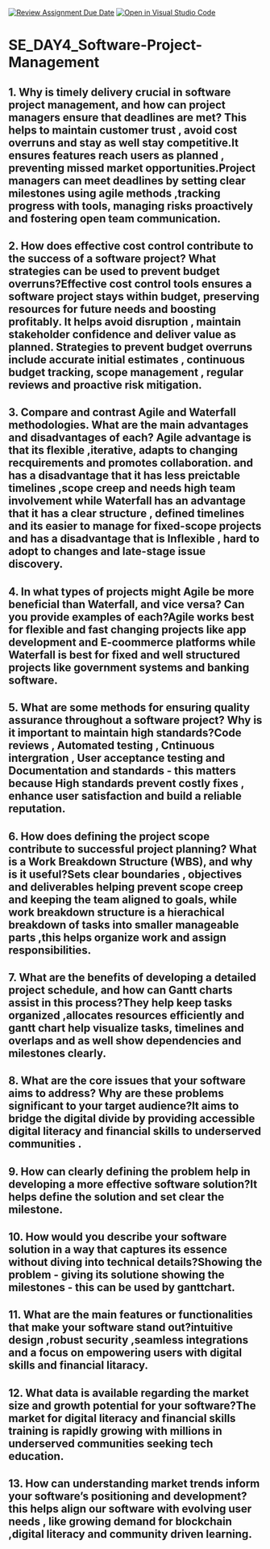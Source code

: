[![Review Assignment Due Date](https://classroom.github.com/assets/deadline-readme-button-22041afd0340ce965d47ae6ef1cefeee28c7c493a6346c4f15d667ab976d596c.svg)](https://classroom.github.com/a/9pw6JKcu)
[![Open in Visual Studio Code](https://classroom.github.com/assets/open-in-vscode-2e0aaae1b6195c2367325f4f02e2d04e9abb55f0b24a779b69b11b9e10269abc.svg)](https://classroom.github.com/online_ide?assignment_repo_id=18589169&assignment_repo_type=AssignmentRepo)
# SE_DAY4_Software-Project-Management
## 1. Why is timely delivery crucial in software project management, and how can project managers ensure that deadlines are met? This helps to maintain customer trust , avoid cost overruns and stay as well stay competitive.It ensures features reach users as planned , preventing missed market opportunities.Project managers can meet deadlines by setting clear milestones using agile methods ,tracking progress with tools, managing risks proactively and fostering open team communication.
## 2. How does effective cost control contribute to the success of a software project? What strategies can be used to prevent budget overruns?Effective cost control tools ensures a software project stays within budget, preserving resources for future needs and boosting profitably. It helps avoid disruption , maintain stakeholder confidence and deliver value as planned. Strategies to prevent budget overruns include accurate initial estimates , continuous budget tracking, scope management , regular reviews and proactive risk mitigation.
## 3. Compare and contrast Agile and Waterfall methodologies. What are the main advantages and disadvantages of each? Agile advantage is that its flexible ,iterative, adapts to changing recquirements and promotes collaboration. and has a disadvantage that it has less preictable timelines ,scope creep and needs high team involvement while Waterfall has an advantage that it has a clear structure , defined timelines and its easier to manage for fixed-scope projects and has a disadvantage that is Inflexible , hard to adopt to changes and late-stage issue discovery. 
## 4. In what types of projects might Agile be more beneficial than Waterfall, and vice versa? Can you provide examples of each?Agile works best for flexible and fast changing projects like app development and E-coommerce platforms while Waterfall is best for fixed and well structured projects like government systems and banking software.
## 5. What are some methods for ensuring quality assurance throughout a software project? Why is it important to maintain high standards?Code reviews , Automated testing , Cntinuous intergration , User acceptance testing and Documentation and standards - this matters because High standards prevent costly fixes , enhance user satisfaction and build a reliable reputation.
## 6. How does defining the project scope contribute to successful project planning? What is a Work Breakdown Structure (WBS), and why is it useful?Sets clear boundaries , objectives and deliverables helping prevent scope creep and keeping the team aligned to goals, while work breakdown structure  is a hierachical breakdown of tasks into smaller manageable parts ,this helps organize work and assign responsibilities.
## 7. What are the benefits of developing a detailed project schedule, and how can Gantt charts assist in this process?They help keep tasks organized ,allocates resources efficiently and gantt chart help visualize tasks, timelines and overlaps and as well show dependencies and milestones clearly.
## 8. What are the core issues that your software aims to address? Why are these problems significant to your target audience?It aims to bridge the digital divide by providing accessible digital literacy and financial skills to underserved communities .
## 9. How can clearly defining the problem help in developing a more effective software solution?It helps define the solution and set clear the milestone.
## 10. How would you describe your software solution in a way that captures its essence without diving into technical details?Showing the problem - giving its solutione showing the milestones - this can be used by ganttchart.
## 11. What are the main features or functionalities that make your software stand out?intuitive design ,robust security ,seamless integrations and a focus on empowering users with digital skills and financial litaracy.
## 12. What data is available regarding the market size and growth potential for your software?The market for digital literacy and financial skills training is rapidly growing with millions in underserved communities seeking tech education. 
## 13. How can understanding market trends inform your software’s positioning and development?this helps align our software with evolving user needs , like growing demand for blockchain ,digital literacy and community driven learning.
